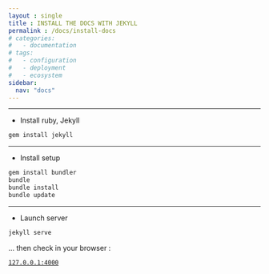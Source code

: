 ```yaml
---
layout : single 
title : INSTALL THE DOCS WITH JEKYLL
permalink : /docs/install-docs
# categories:
#   - documentation
# tags:
#   - configuration
#   - deployment
#   - ecosystem
sidebar:
  nav: "docs"
---
```



--------

- Install ruby, Jekyll

``` bash
gem install jekyll
```

---
- Install setup 

``` bash
gem install bundler
bundle
bundle install
bundle update
```

---
- Launch server 

``` bash
jekyll serve
```

... then check in your browser : 

[`127.0.0.1:4000`](127.0.0.1:4000)

